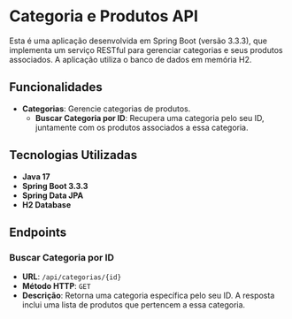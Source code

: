 # Categoria e Produtos API

Esta é uma aplicação desenvolvida em Spring Boot (versão 3.3.3), que implementa um serviço RESTful para gerenciar categorias e seus produtos associados. A aplicação utiliza o banco de dados em memória H2.

## Funcionalidades

- **Categorias**: Gerencie categorias de produtos.
  - **Buscar Categoria por ID**: Recupera uma categoria pelo seu ID, juntamente com os produtos associados a essa categoria.

## Tecnologias Utilizadas

- **Java 17**
- **Spring Boot 3.3.3**
- **Spring Data JPA**
- **H2 Database**

## Endpoints

### Buscar Categoria por ID

- **URL**: `/api/categorias/{id}`
- **Método HTTP**: `GET`
- **Descrição**: Retorna uma categoria específica pelo seu ID. A resposta inclui uma lista de produtos que pertencem a essa categoria.